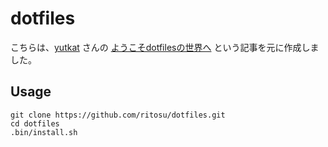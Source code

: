 # dotfiles

こちらは、[yutkat](https://twitter.com/yutkat) さんの [ようこそdotfilesの世界へ](https://qiita.com/yutkat/items/c6c7584d9795799ee164) という記事を元に作成しました。

## Usage
```
git clone https://github.com/ritosu/dotfiles.git
cd dotfiles
.bin/install.sh
```
